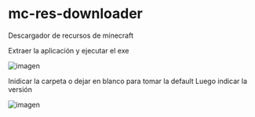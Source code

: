 # mc-res-downloader
Descargador de recursos de minecraft

Extraer la aplicación y ejecutar el exe

![imagen](https://user-images.githubusercontent.com/63180054/216844819-4b1f9094-42d6-422f-93a9-90672647e691.png)

Inidicar la carpeta o dejar en blanco para tomar la default
Luego indicar la versión

![imagen](https://user-images.githubusercontent.com/63180054/216844860-5345eaae-fad3-452b-8aad-a03567ac9d57.png)
